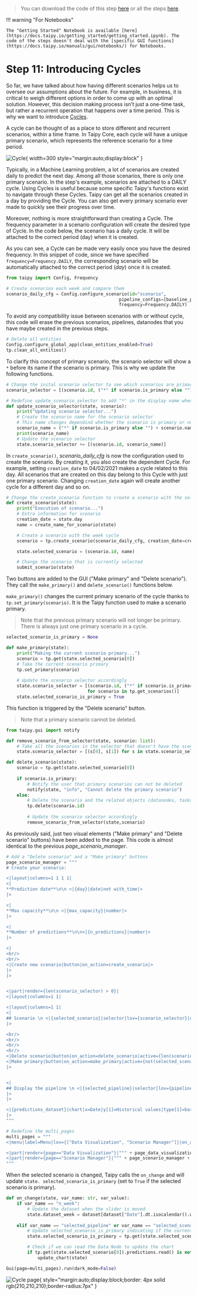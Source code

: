 > You can download the code of this step [here](../src/step_11.py) or all the steps [here](https://github.com/Avaiga/taipy-getting-started/tree/develop/src).

!!! warning "For Notebooks"

    The "Getting Started" Notebook is available [here](https://docs.taipy.io/getting_started/getting_started.ipynb). The code of the steps doesn't deal with the [specific GUI functions](https://docs.taipy.io/manuals/gui/notebooks/) for Notebooks.

# Step 11: Introducing Cycles

So far, we have talked about how having different scenarios helps us to oversee our assumptions about the future. 
For example, in business, it is critical to weigh different options in order to come up with an optimal solution. 
However, this decision making process isn’t just a one-time task, but rather a recurrent operation that happens over 
a time period. This is why we want to introduce [Cycles](https://docs.taipy.io/manuals/core/concepts/cycle/).

A cycle can be thought of as a place to store different and recurrent scenarios, within a time frame. In Taipy Core, 
each cycle will have a unique primary scenario, which represents the reference scenario for a time period.

![Cycle](cycle.svg){ width=300 style="margin:auto;display:block" }

Typically, in a Machine Learning problem, a lot of scenarios are created daily to predict the next day. Among all 
those scenarios, there is only one primary scenario. In the step's example, scenarios are attached to a DAILY cycle. 
Using Cycles is useful because some specific Taipy's functions exist to navigate through these Cycles. Taipy can get 
all the scenarios created in a day by providing the Cycle. You can also get every primary scenario ever made to 
quickly see their progress over time.

Moreover, nothing is more straightforward than creating a Cycle. The frequency parameter in a scenario configuration 
will create the desired type of Cycle. In the code below, the scenario has a daily cycle. It will be attached to the 
correct period (day) when it is created.

As you can see, a Cycle can be made very easily once you have the desired frequency. In this snippet of code, since 
we have specified `frequency=Frequency.DAILY`, the corresponding scenario will be automatically attached to the 
correct period (*day*) once it is created. 

```python
from taipy import Config, Frequency

# Create scenarios each week and compare them
scenario_daily_cfg = Config.configure_scenario(id="scenario",
                                           pipeline_configs=[baseline_pipeline_cfg, ml_pipeline_cfg],
                                           frequency=Frequency.DAILY)
```

To avoid any compatibility issue between scenarios with or without cycle, this code will erase the previous 
scenarios, pipelines, datanodes that you have maybe created in the previous steps.

```python
# Delete all entities
Config.configure_global_app(clean_entities_enabled=True)
tp.clean_all_entities()
```

To clarify this concept of primary scenario, the scenario selector will show a `*` before its name if the scenario 
is primary. This is why we update the following functions.

```python
# Change the inital scenario selector to see which scenarios are primary
scenario_selector = [(scenario.id, ("*" if scenario.is_primary else "") + scenario.name) for scenario in all_scenarios]

# Redefine update_scenario_selector to add "*" in the display name when the scnario is primary
def update_scenario_selector(state, scenario):
    print("Updating scenario selector...")
    # Create the scenario name for the scenario selector
    # This name changes dependind whether the scenario is primary or not
    scenario_name = ("*" if scenario.is_primary else "") + scenario.name
    print(scenario_name)
    # Update the scenario selector
    state.scenario_selector += [(scenario.id, scenario_name)]
```

In `create_scenario()`, *scenario_daily_cfg* is now the configuration used to create the scenario. By creating it, 
you also create the dependent Cycle. For example, setting `creation_date` to 04/02/2021 makes a cycle related to 
this day. All scenarios that are created on this day belong to this Cycle with just one primary scenario. Changing 
`creation_date` again will create another cycle for a different day and so on.

```python
# Change the create_scenario function to create a scenario with the selected frequency
def create_scenario(state):
    print("Execution of scenario...")
    # Extra information for scenario
    creation_date = state.day
    name = create_name_for_scenario(state)

    # Create a scenario with the week cycle
    scenario = tp.create_scenario(scenario_daily_cfg, creation_date=creation_date, name=name)

    state.selected_scenario = (scenario.id, name)

    # Change the scenario that is currently selected
    submit_scenario(state)
```

Two buttons are added to the GUI ("Make primary" and "Delete scenario"). They call the `make_primary()` and 
`delete_scenario()` functions below.

`make_primary()` changes the current primary scenario of the cycle thanks to `tp.set_primary(scenario)`. It is the 
Taipy function used to make a scenario primary.

> Note that the previous primary scenario will not longer be primary. There is always just one primary scenario in a cycle. 

```python
selected_scenario_is_primary = None

def make_primary(state):
    print("Making the current scenario primary...")
    scenario = tp.get(state.selected_scenario[0])
    # Take the current scenario primary
    tp.set_primary(scenario)
    
    # Update the scenario selector accordingly
    state.scenario_selector = [(scenario.id, ("*" if scenario.is_primary else "") + scenario.name)
                               for scenario in tp.get_scenarios()]
    state.selected_scenario_is_primary = True
```

This function is triggered by the "Delete scenario" button.

> Note that a primary scenario cannot be deleted.

```python
from taipy.gui import notify

def remove_scenario_from_selector(state, scenario: list):
    # Take all the scenarios in the selector that doesn't have the scenario.id
    state.scenario_selector = [(s[0], s[1]) for s in state.scenario_selector if s[0] != scenario.id]

def delete_scenario(state):
    scenario = tp.get(state.selected_scenario[0])
    
    if scenario.is_primary:
        # Notify the user that primary scenarios can not be deleted
        notify(state, "info", "Cannot delete the primary scenario")
    else:
        # Delete the scenario and the related objects (datanodes, tasks, jobs,...)
        tp.delete(scenario.id)
        
        # Update the scenario selector accordingly
        remove_scenario_from_selector(state,scenario)
```

As previously said, just two visual elements ("Make primary" and "Delete scenario" buttons) have been added to the 
page. This code is almost identical to the previous *page_scenario_manager*.

```python
# Add a "Delete scenario" and a "Make primary" buttons
page_scenario_manager = """
# Create your scenario:

<|layout|columns=1 1 1 1|
<|
**Prediction date**\n\n <|{day}|date|not with_time|>
|>

<|
**Max capacity**\n\n <|{max_capacity}|number|>
|>

<|
**Number of predictions**\n\n<|{n_predictions}|number|>
|>

<|
<br/>
<br/>
<|Create new scenario|button|on_action=create_scenario|>
|>
|>


<|part|render={len(scenario_selector) > 0}|
<|layout|columns=1 1|

<|layout|columns=1 1|
<|
## Scenario \n <|{selected_scenario}|selector|lov={scenario_selector}|dropdown|>
|>

<br/>
<br/>
<br/>
<br/>
<|Delete scenario|button|on_action=delete_scenario|active={len(scenario_selector)>0}|>
<|Make primary|button|on_action=make_primary|active={not(selected_scenario_is_primary) and len(scenario_selector)>0}|>
|>


<|
## Display the pipeline \n <|{selected_pipeline}|selector|lov={pipeline_selector}|dropdown|>
|>
|>

<|{predictions_dataset}|chart|x=Date|y[1]=Historical values|type[1]=bar|y[2]=Predicted values|type[2]=scatter|height=80%|width=100%|>
|>
"""
```


```python
# Redefine the multi_pages
multi_pages = """
<|menu|label=Menu|lov={["Data Visualization", "Scenario Manager"]}|on_action=menu_fct|>

<|part|render={page=="Data Visualization"}|""" + page_data_visualization + """|>
<|part|render={page=="Scenario Manager"}|""" + page_scenario_manager + """|>
"""
```

When the selected scenario is changed, Taipy calls the `on_change` and will update `state.
selected_scenario_is_primary` (set to `True` if the selected scenario is primary).

```python
def on_change(state, var_name: str, var_value):
    if var_name == "n_week":
        # Update the dataset when the slider is moved
        state.dataset_week = dataset[dataset["Date"].dt.isocalendar().week == var_value]
        
    elif var_name == "selected_pipeline" or var_name == "selected_scenario":
        # Update selected_scenario_is_primary indicating if the current scenario is primary or not
        state.selected_scenario_is_primary = tp.get(state.selected_scenario[0]).is_primary

        # Check if we can read the Data Node to update the chart
        if tp.get(state.selected_scenario[0]).predictions.read() is not None:
            update_chart(state)
```


```python
Gui(page=multi_pages).run(dark_mode=False)
```

![Cycle page](result.gif){ style="margin:auto;display:block;border: 4px solid rgb(210,210,210);border-radius:7px" }

